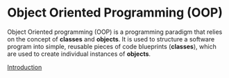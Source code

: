 # Object Oriented Programming (OOP)

Object Oriented programming (OOP) is a programming paradigm that relies on the concept of **classes** and **objects**. It is used to structure a software program into simple, reusable pieces of code blueprints (**classes**), which are used to create individual instances of **objects**.

[Introduction](./1/intro.md)